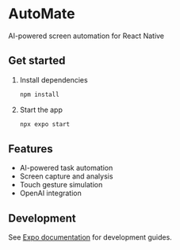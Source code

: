 # AutoMate

AI-powered screen automation for React Native

## Get started

1. Install dependencies
   ```bash
   npm install
   ```

2. Start the app
   ```bash
   npx expo start
   ```

## Features
- AI-powered task automation
- Screen capture and analysis
- Touch gesture simulation 
- OpenAI integration

## Development
See [Expo documentation](https://docs.expo.dev/) for development guides.
